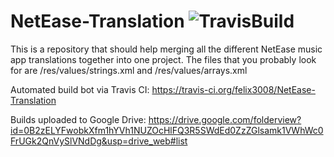 # NetEase-Translation ![TravisBuild](https://api.travis-ci.org/felix3008/NetEase-Translation.svg?branch=master)

This is a repository that should help merging all the different NetEase music app translations together into one project.
The files that you probably look for are /res/values/strings.xml and /res/values/arrays.xml

Automated build bot via Travis CI: https://travis-ci.org/felix3008/NetEase-Translation 


Builds uploaded to Google Drive: https://drive.google.com/folderview?id=0B2zELYFwobkXfm1hYVh1NUZOcHlFQ3R5SWdEd0ZzZGlsamk1VWhWc0FrUGk2QnVySlVNdDg&usp=drive_web#list 
 
